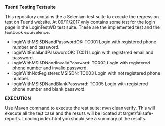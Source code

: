 **Tuenti Testing Testsuite**

This repository contains the a Selenium test suite to execute the regression test on Tuenti website. At 09/11/2017 only contains some test for the login page in the LoginTestWD test suite. These are the implemented test and the testbook equivalence:

- loginWithMSISDNandPasswordOK: TC001	Login with registered phone number and password.
- loginWitEmailandPasswordOK: TC011	Login with registered email and password.
- loginWithMSISDNandInvalidPassword: TC002	Login with  registered phone number and invalid password.
- loginWithNotRegisteredMSISDN: TC003	Login with not registered phone number.
- loginWithMSISDNandBlankPassword: TC005	Login with registered phone number and blank password.

**EXECUTION**

Use Maven command to execute the test suite: mvn clean verify.
This will execute all the test case and the results will be located at target/failsafe-reports. Loading index.html you should see a summary of the results.